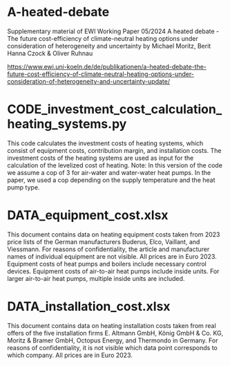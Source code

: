 # A-heated-debate
Supplementary material of EWI Working Paper 05/2024 A heated debate - The future cost-efficiency of climate-neutral heating options under consideration of heterogeneity and uncertainty by Michael Moritz, Berit Hanna Czock &amp; Oliver Ruhnau

https://www.ewi.uni-koeln.de/de/publikationen/a-heated-debate-the-future-cost-efficiency-of-climate-neutral-heating-options-under-consideration-of-heterogeneity-and-uncertainty-update/

# CODE_investment_cost_calculation_heating_systems.py 
This code calculates the investment costs of heating systems, which consist of equipment costs, contribution margin, and installation costs.
The investment costs of the heating systems are used as input for the calculation of the levelized cost of heating. Note: In this version of the code we assume a cop of 3 for air-water and water-water heat pumps. In the paper, we used a cop depending on the supply temperature and the heat pump type.

# DATA_equipment_cost.xlsx
This document contains data on heating equipment costs taken from 2023 price lists of the German manufacturers Buderus, Elco, Vaillant, and Viessmann. For reasons of confidentiality, the article and manufacturer names of individual equipment are not visible. All prices are in Euro 2023. Equipment costs of heat pumps and boilers include necessary control devices. Equipment costs of air-to-air heat pumps include inside units. For larger air-to-air heat pumps, multiple inside units are included.

# DATA_installation_cost.xlsx
This document contains data on heating installation costs taken from real offers of the five installation firms E. Altmann GmbH, König GmbH & Co. KG, Moritz & Bramer GmbH, Octopus Energy, and Thermondo in Germany. For reasons of confidentiality, it is not visible which data point corresponds to which company. All prices are in Euro 2023. 



